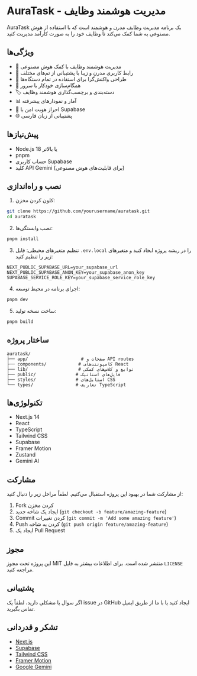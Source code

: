 # AuraTask - مدیریت هوشمند وظایف

AuraTask یک برنامه مدیریت وظایف مدرن و هوشمند است که با استفاده از هوش مصنوعی به شما کمک می‌کند تا وظایف خود را به صورت کارآمد مدیریت کنید.

## ویژگی‌ها

- 🎯 مدیریت هوشمند وظایف با کمک هوش مصنوعی
- 🎨 رابط کاربری مدرن و زیبا با پشتیبانی از تم‌های مختلف
- 📱 طراحی واکنش‌گرا برای استفاده در تمام دستگاه‌ها
- 🔄 همگام‌سازی خودکار با سرور
- 🏷️ دسته‌بندی و برچسب‌گذاری هوشمند وظایف
- 📊 آمار و نمودارهای پیشرفته
- 🔐 احراز هویت امن با Supabase
- 🌐 پشتیبانی از زبان فارسی

## پیش‌نیازها

- Node.js 18 یا بالاتر
- pnpm
- حساب کاربری Supabase
- کلید API Gemini (برای قابلیت‌های هوش مصنوعی)

## نصب و راه‌اندازی

1. کلون کردن مخزن:
```bash
git clone https://github.com/yourusername/auratask.git
cd auratask
```

2. نصب وابستگی‌ها:
```bash
pnpm install
```

3. تنظیم متغیرهای محیطی:
فایل `.env.local` را در ریشه پروژه ایجاد کنید و متغیرهای زیر را تنظیم کنید:
```env
NEXT_PUBLIC_SUPABASE_URL=your_supabase_url
NEXT_PUBLIC_SUPABASE_ANON_KEY=your_supabase_anon_key
SUPABASE_SERVICE_ROLE_KEY=your_supabase_service_role_key
```

4. اجرای برنامه در محیط توسعه:
```bash
pnpm dev
```

5. ساخت نسخه تولید:
```bash
pnpm build
```

## ساختار پروژه

```
auratask/
├── app/                    # صفحات و API routes
├── components/            # کامپوننت‌های React
├── lib/                   # توابع و کلاس‌های کمکی
├── public/               # فایل‌های استاتیک
├── styles/               # استایل‌های CSS
└── types/                # تعاریف TypeScript
```

## تکنولوژی‌ها

- Next.js 14
- React
- TypeScript
- Tailwind CSS
- Supabase
- Framer Motion
- Zustand
- Gemini AI

## مشارکت

از مشارکت شما در بهبود این پروژه استقبال می‌کنیم. لطفاً مراحل زیر را دنبال کنید:

1. Fork کردن مخزن
2. ایجاد یک شاخه جدید (`git checkout -b feature/amazing-feature`)
3. Commit کردن تغییرات (`git commit -m 'Add some amazing feature'`)
4. Push کردن به شاخه (`git push origin feature/amazing-feature`)
5. ایجاد یک Pull Request

## مجوز

این پروژه تحت مجوز MIT منتشر شده است. برای اطلاعات بیشتر به فایل `LICENSE` مراجعه کنید.

## پشتیبانی

اگر سوال یا مشکلی دارید، لطفاً یک issue در GitHub ایجاد کنید یا با ما از طریق ایمیل تماس بگیرید.

## تشکر و قدردانی

- [Next.js](https://nextjs.org/)
- [Supabase](https://supabase.com/)
- [Tailwind CSS](https://tailwindcss.com/)
- [Framer Motion](https://www.framer.com/motion/)
- [Google Gemini](https://deepmind.google/technologies/gemini/)
